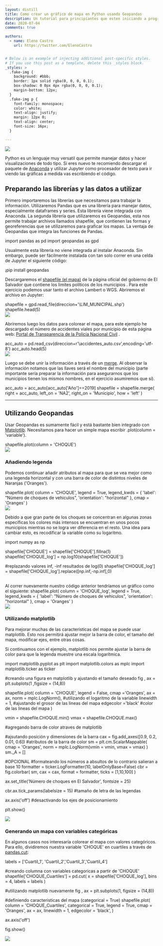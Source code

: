 ```yaml
---
layout: distill
title: Como crear un gráfico de mapa en Python usando Geopandas
description: Un tutorial para principiantes que esten iniciando a programar en Python para el manejo y visulización de datos. 
date: 2020-07-04
comments: true

authors:
  - name: Eleno Castro
    url: https://twitter.com/ElenoCastro


# Below is an example of injecting additional post-specific styles.
# If you use this post as a template, delete this _styles block.
_styles: >
  .fake-img {
    background: #bbb;
    border: 1px solid rgba(0, 0, 0, 0.1);
    box-shadow: 0 0px 4px rgba(0, 0, 0, 0.1);
    margin-bottom: 12px;
  }
  .fake-img p {
    font-family: monospace;
    color: white;
    text-align: justify;
    margin: 12px 0;
    text-align: center;
    font-size: 16px;
  }

---
```

<div class="row mt-3">
    <div class="col-sm mt-3 mt-md-0">
        <img class="img-fluid rounded z-depth-1" src="{{ site.baseurl }}/assets/img/post_3/python_logo.png">
    </div>
</div>

Python es un lenguaje muy versatil que permite manejar datos y hacer visualizaciones de todo tipo. Si eres nuevo te recomiendo descargar el paquete de [Anaconda](https://www.anaconda.com/products/individual) y utilizar Jupyter como procesador de texto para ir viendo las gráficas a medida vas escribiendo el código.


## Preparando las librerías y las datos a utilizar
Primero importaremos las librerías que necesitamos para trabajar la información. Utilizaremos Pandas que es una librería para manejar datos, especialmente dataframes y series. Esta librería viene integrada con Anaconda.
La segunda librería que utilizaremos es Geopandas, esta nos permite trabajar archivos llamados shapefile, que contienen las formas y georeferencias que se utilizaremos para graficar los mapas. La ventaja de Geopandas que integra las funciones de Pandas.


<d-code block language="python">
  import pandas as pd
  import geopandas as gpd
</d-code>


Usualmente esta librería no viene integrada al instalar Anaconda. Sin embargo, puede ser fácilmente instalada con tan solo correr en una celda de Jupyter el siguiente código:


<d-code block language="python">
  ¡pip install geopandas
</d-code>


Descargaremos el <a href="https://www.cnr.gob.sv/geoportal/LIMITES_WGS_84_.zip" target="blank">shapefile (el mapa)</a>  de la página oficial del gobierno de El Salvador que contiene los limites políticos de los municipios . Para este ejercicio podemos usar tanto el archivo Lambert o WGS.
Abriremos el archivo en Jupyter:

<d-code block language="python">
  shapefile = gpd.read_file(direccion+'\LIM_MUNICIPAL.shp')
  shapefile.head(5)
</d-code>

<div class="row mt-3">
    <div class="col-sm mt-3 mt-md-0">
        <img class="img-fluid rounded z-depth-1" src="{{ site.baseurl }}/assets/img/post_3/tabla_shapefile.png">
    </div>
</div>

Abriremos luego los datos para colorear el mapa, para este ejemplo he descargado el número de accidentes viales por municipio de esta página web: <a href="http://transparencia.pnc.gob.sv/" target="blank">Portal de Transparencia de la Policía Nacional Civil</a> .

<d-code block language="python">
  acc_auto = pd.read_csv(direccion+r'\accidentes_auto.csv',encoding='utf-8')
  acc_auto.head(5)
</d-code>

<div class="row mt-3">
    <div class="col-sm mt-3 mt-md-0">
        <img class="img-fluid rounded z-depth-1" src="{{ site.baseurl }}/assets/img/post_3/tabla_acc_auto.png">
    </div>
</div>

Luego se debe unir la información a través de un [merge](https://pandas.pydata.org/pandas-docs/stable/reference/api/pandas.DataFrame.merge.html). Al observar la información notamos que las llaves será el nombre del municipio (parte importante sería preparar la información para asegurarnos que los municipios tienen los mismos nombres, en el ejercicio asumiremos que sí).

<d-code block language="python">
  acc_auto = acc_auto[acc_auto['Año']==2019]
  shapefile = shapefile.merge(
                       right = acc_auto,
                       left_on = 'NA2',
                       right_on = 'Municipio',
                       how = 'left'
                       )
</d-code>

***
## Utilizando Geopandas
Usar Geopandas es sumamente fácil y está bastante bien integrado con [Matplotlib](https://matplotlib.org/). Necesitamos para hacer un simple mapa escribir .plot(column = 'variable').


<d-code block language="python">
  shapefile.plot(column = 'CHOQUE')
</d-code>

<div class="row mt-3">
    <div class="col-sm mt-3 mt-md-0">
        <img class="img-fluid rounded z-depth-1" src="{{ site.baseurl }}/assets/img/post_3/mapa_simple_1.png">
    </div>
</div>

### Añadiendo legenda
Podemos continuar añadir atributos al mapa para que se vea mejor como una legenda horizontal y con una barra de color de distintos niveles de Naranjas ('Oranges').

<d-code block language="python">
  shapefile.plot(
              column = 'CHOQUE', 
              legend = True, 
              legend_kwds = {
                'label': "Número de choques de vehiculos",
                'orientation': "horizontal"
                },
              cmap = 'Oranges'
              )
</d-code>

<div class="row mt-3">
    <div class="col-sm mt-3 mt-md-0">
        <img class="img-fluid rounded z-depth-1" src="{{ site.baseurl }}/assets/img/post_3/mapa_simple_2.png">
    </div>
</div>

Debido a que gran parte de los choques se concentran en algunas zonas específicas los colores más intensos se encuentran en unos pocos municipios mientras no se logra ver diferencia en el resto. Una idea para cambiar esto, es recodificar la variable como su logaritmo.

<d-code block language="python">
  import numpy as np

  shapefile['CHOQUE'] = shapefile['CHOQUE'].fillna(1)
  shapefile['CHOQUE_log'] = np.log10(shapefile['CHOQUE'])

  #replazando valores inf, -inf resultados de log(0)
  shapefile['CHOQUE_log'] = shapefile['CHOQUE_log'].replace([np.inf,-np.inf],0)

</d-code>

<br/>
Al correr nuevamente nuestro código anterior tendríamos un gráfico como el siguiente:

<d-code block language="python">
  shapefile.plot(
              column = 'CHOQUE_log', 
              legend = True, 
              legend_kwds = {
                'label': "Número de choques de vehiculos",
                'orientation': "horizontal"
                },
              cmap = 'Oranges'
              )
</d-code>
<div class="row mt-3">
    <div class="col-sm mt-3 mt-md-0">
        <img class="img-fluid rounded z-depth-1" src="{{ site.baseurl }}/assets/img/post_3/mapa_simple_2_log.png">
    </div>
</div>

### Utilizando matplotlib

Para mejorar muchas de las características del mapa se puede usar matplotlib. Esto nos permitirá ajustar mejor la barra de color, el tamaño del mapa, modificar ejes, entre otras cosas.

Si continuamos con el ejemplo, matplotlib nos permite ajustar la barra de color para que la legenda muestre una escala logarítmica.

<d-code block language="python">
import matplotlib.pyplot as plt
import matplotlib.colors as mplc
import matplotlib.ticker as ticker


#creando una figura en matplotlib y ajustando el tamaño deseado 
fig , ax = plt.subplots(1 ,figsize = (14,8))



shapefile.plot(
  column = 'CHOQUE', 
  legend = False, 
  cmap ='Oranges',
  ax = ax,
  norm = mplc.LogNorm(), #utilizando el logaritmo de la variable
  linewidth = 1, #ajustando el grosor de las lineas del mapa
  edgecolor ='black' #color de las lineas del mapa
  )


vmin = shapefile.CHOQUE.min()
vmax = shapefile.CHOQUE.max()

#agregando barra de color atraves de matplotlib

#ajsutando posición y dimensiones de la barra
cax = fig.add_axes([0.9, 0.2, 0.01, 0.6]) 
#atributos de la barra de color
sm = plt.cm.ScalarMappable(
                      cmap = 'Oranges', 
                      norm = mplc.LogNorm(vmin = vmin, vmax = vmax)
                      )
sm._A = []

#OPCIONAL
#formateando los números a absultos de lo contrario salieran a base 10 
formatter = ticker.LogFormatter(10, labelOnlyBase=False) 
cbr = fig.colorbar(
                  sm, 
                  cax = cax, 
                  format = formatter,
                  ticks = [1,10,100]
                  )

ax.set_title('Número de choques en El Salvador', fontsize = 25)

cbr.ax.tick_params(labelsize = 15) #tamaño de letra de las legendas

ax.axis('off') #desactivando los ejes de posicionamiento

plt.show()
</d-code>
<div class="row mt-3">
    <div class="col-sm mt-3 mt-md-0">
        <img class="img-fluid rounded z-depth-1" src="{{ site.baseurl }}/assets/img/post_3/mapa_3.png">
    </div>
</div>

### Generando un mapa con variables categóricas

En algunos casos nos interesaría colorear el mapa con valores categóricos. Para ello, dividiremos nuestra variable 'CHOQUE' en cuartiles a través de [pandas.cut](https://pandas.pydata.org/pandas-docs/stable/reference/api/pandas.cut.html#:~:text=Use%20cut%20when%20you%20need,pre%2Dspecified%20array%20of%20bins.):

<d-code block language="python">
labels = ['Cuartil_1', 'Cuartil_2','Cuartil_3','Cuartil_4']

#creando columna con variables categoricas a partir de 'CHOQUE'
shapefile['CHOQUE_Cuartiles'] = pd.cut(
                        x = shapefile['CHOQUE_log'],
                        bins = 4, 
                        labels = labels
                        )


#utilizando matplotlib nuevamente
fig , ax = plt.subplots(1, figsize = (14,8))

#definiendo caracteristicas del mapa (categorical = True)
shapefile.plot(
  column = 'CHOQUE_Cuartiles', 
  categorical = True, 
  legend = True,
  cmap = 'Oranges',
  ax = ax,
  linewidth = 1,
  edgecolor = 'black',
  )



ax.axis('off')


fig.show()

</d-code>
<div class="row mt-3">
    <div class="col-sm mt-3 mt-md-0">
        <img class="img-fluid rounded z-depth-1" src="{{ site.baseurl }}/assets/img/post_3/mapa_4.png">
    </div>
</div>
